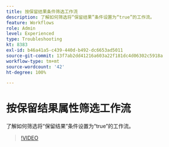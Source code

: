 ```yaml
---
title: 按保留结果条件筛选工作流
description: 了解如何筛选将“保留结果”条件设置为“true”的工作流。
feature: Workflows
role: Admin
level: Experienced
type: Troubleshooting
kt: 8383
exl-id: b46a41a5-c439-440d-b492-dc6653ad5011
source-git-commit: 13f7ab2dd41216a603a22f181dc4d06302c5918a
workflow-type: tm+mt
source-wordcount: '42'
ht-degree: 100%

---
```


# 按保留结果属性筛选工作流

了解如何筛选将“保留结果”条件设置为“true”的工作流。

>[!VIDEO](https://video.tv.adobe.com/v/335888?quality=12&learn=on)
